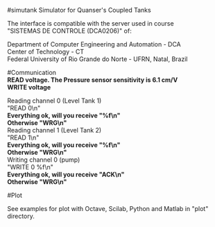 #simutank
Simulator for Quanser's Coupled Tanks 

The interface is compatible with the server used in course  
"SISTEMAS DE CONTROLE (DCA0206)" of:  


  Department of Computer Engineering and Automation - DCA  
  Center of Technology - CT  
  Federal University of Rio Grande do Norte - UFRN, Natal, Brazil  
  
#Communication  
**READ voltage. The Pressure sensor sensitivity is 6.1 cm/V**  
**WRITE voltage**  
  
Reading channel 0 (Level Tank 1)  
  "READ 0\n"  
  **Everything ok, will you receive "%f\n"**  
  **Otherwise "WRG\n"**  
Reading channel 1 (Level Tank 2)  
  "READ 1\n"  
  **Everything ok, will you receive "%f\n"**  
  **Otherwise "WRG\n"**  
Writing channel 0 (pump)  
  "WRITE 0 %f\n"  
  **Everything ok, will you receive "ACK\n"**  
  **Otherwise "WRG\n"**  
  
#Plot

See examples for plot with Octave, Scilab, Python and Matlab in "plot" directory.  
